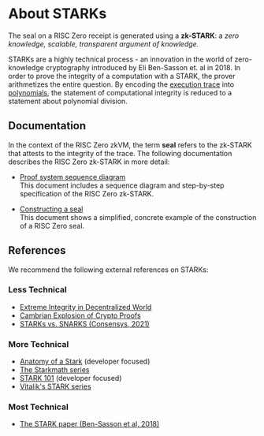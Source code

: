 # About STARKs

The seal on a RISC Zero receipt is generated using a **zk-STARK**: a *zero knowledge, scalable, transparent argument of knowledge.* 

STARKs are a highly technical process - an innovation in the world of zero-knowledge cryptography introduced by Eli Ben-Sasson et. al in 2018. In order to prove the integrity of a computation with a STARK, the prover arithmetizes the entire question. By encoding the [execution trace](../explainers/proof-system/what_is_a_trace.md) into [polynomials](about-finite-fields.md), the statement of computational integrity is reduced to a statement about polynomial division. 

## Documentation

In the context of the RISC Zero zkVM, the term **seal** refers to the zk-STARK that attests to the integrity of the trace. The following documentation describes the RISC Zero zk-STARK in more detail: 
- [Proof system sequence diagram](../explainers/proof-system/proof-system-sequence-diagram.md) <br/> This document includes a sequence diagram and step-by-step specification of the RISC Zero zk-STARK.
  
- [Constructing a seal](../explainers/proof-system/constructing-a-seal.md) <br/> This document shows a simplified, concrete example of the construction of a RISC Zero seal. 

## References
We recommend the following external references on STARKs:

### Less Technical 
- [Extreme Integrity in Decentralized World](https://medium.com/@eli_1210/extreme-integrity-in-decentralized-world-a56da4c730ea)
- [Cambrian Explosion of Crypto Proofs](https://medium.com/starkware/the-cambrian-explosion-of-crypto-proofs-7ac080ac9aed)
- [STARKs vs. SNARKS (Consensys, 2021)](https://consensys.net/blog/blockchain-explained/zero-knowledge-proofs-starks-vs-snarks/)
  
### More Technical 
- [Anatomy of a Stark](https://aszepieniec.github.io/stark-anatomy/) (developer focused)
- [The Starkmath series](https://medium.com/tag/stark-math)
- [STARK 101](https://starkware.co/stark-101/) (developer focused)
- [Vitalik's STARK series](https://vitalik.ca/general/2017/11/09/starks_part_1.html)

### Most Technical
- [The STARK paper (Ben-Sasson et al, 2018)](https://eprint.iacr.org/2018/046.pdf) 
